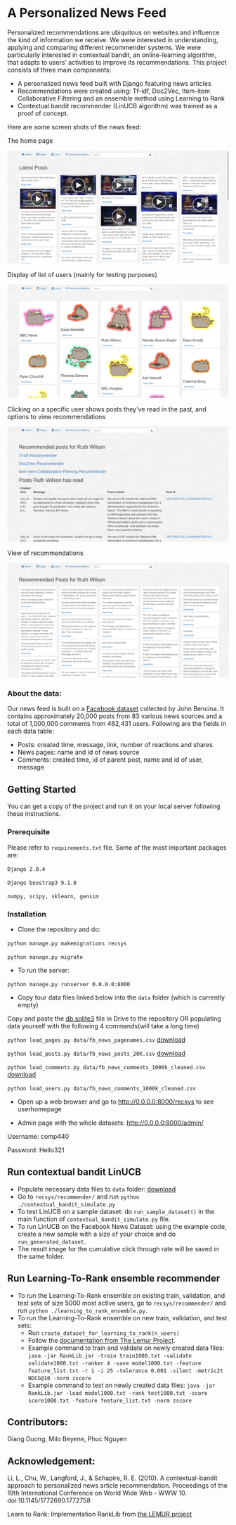 # A Personalized News Feed

Personalized recommendations are ubiquitous on websites and influence the kind of information we receive.
We were interested in understanding, applying and comparing different recommender systems.
We were particularly interested in contextual bandit, an online-learning algorithm, that adapts to users’ activities to improve its recommendations.
This project consists of three main components:

+ A personalized news feed built with Django featuring news articles
+ Recommendations were created using: Tf-idf, Doc2Vec, Item-item Collaborative Filtering and an ensemble method using Learning to Rank
+ Contextual bandit recommender (LinUCB algorithm) was trained as a proof of concept.

Here are some screen shots of the news feed:

The home page

![home page](https://github.com/giangduong36/contextual-personalized-feeds-migiphu/blob/master/image/homepage.png?raw=true)

Display of list of users (mainly for testing purposes)

![list of users](https://github.com/giangduong36/contextual-personalized-feeds-migiphu/blob/master/image/userpage.png?raw=true)

Clicking on a specific user shows posts they've read in the past, and options to view recommendations

![view of specific user](https://github.com/giangduong36/contextual-personalized-feeds-migiphu/blob/master/image/userhomepage.png?raw=true)

View of recommendations

![view of recommendations](https://github.com/giangduong36/contextual-personalized-feeds-migiphu/blob/master/image/recommendationpage.png?raw=true)

### About the data:

Our news feed is built on a
[Facebook dataset](http://www.jbencina.com/blog/2017/07/14/facebook-news-dataset-1000k-comments-20k-posts/) collected
by John Bencina. It contains approximately 20,000 posts from 83 various news sources and a total of 1,000,000 comments from 462,431 users. Following are the fields in each data table:

+ Posts: created time, message, link, number of reactions and shares
+ News pages: name and id of news source
+ Comments: created time, id of parent post, name and id of user, message

## Getting Started

You can get a copy of the project and run it on your local server following
these instructions.

### Prerequisite

Please refer to `requirements.txt` file. Some of the most important packages are:

`Django 2.0.4`

`Django boostrap3 9.1.0`

`numpy, scipy, sklearn, gensim`


### Installation

- Clone the repository and do:

`python manage.py makemigrations recsys`

`python manage.py migrate`

- To run the server:

`python manage.py runserver 0.0.0.0:8000`

- Copy four data files linked below into the `data` folder (which is currently empty)

Copy and paste the [db.sqlite3](https://1fichier.com/?2r7bxhbnam) file in Drive to the repository
OR populating data yourself with the following 4 commands(will take a long time)

`python load_pages.py data/fb_news_pagenames.csv` [download](https://1fichier.com/?7nskh43qry)

`python load_posts.py data/fb_news_posts_20K.csv` [download](https://1fichier.com/?vm3o938k7w)

`python load_comments.py data/fb_news_comments_1000k_cleaned.csv` [download](https://1fichier.com/?o53ktx5a7o)

`python load_users.py data/fb_news_comments_1000k_cleaned.csv`

- Open up a web browser and go to http://0.0.0.0:8000/recsys to see userhomepage

- Admin page with the whole datasets: http://0.0.0.0:8000/admin/

Username: comp440

Password: Hello321

## Run contextual bandit LinUCB

- Populate necessary data files to `data` folder: [download](https://1fichier.com/?qdeboefe1i)
- Go to `recsys/recommender/` and run `python ./contextual_bandit_simulate.py` 
- To test LinUCB on a sample dataset: do `run_sample_dataset()` in the main function of `contextual_bandit_simulate.py` file.
- To run LinUCB on the Facebook News Dataset: using the example code, create a new sample with a size of your choice and do `run_generated_dataset`.
- The result image for the cumulative click through rate will be saved in the same folder.

## Run Learning-To-Rank ensemble recommender
- To run the Learning-To-Rank ensemble on existing train, validation, and test sets of size 5000 most active users, go to `recsys/recommender/` and run `python ./learning_to_rank_ensemble.py`.
- To run the Learning-To-Rank ensemble on new train, validation, and test sets:
  * Run `create_dataset_for_learning_to_rank(n_users)`
  * Follow the [documentation from The  Lemur Project](https://sourceforge.net/p/lemur/wiki/RankLib%20How%20to%20use/). 
  * Example command to train and validate on newly created data files: `java -jar RankLib.jar -train train1000.txt -validate validate1000.txt -ranker 4 -save model1000.txt -feature feature_list.txt -r 1 -i 25 -tolerance 0.001 -silent -metric2t NDCG@10 -norm zscore`
  * Example command to test on newly created data files: `java -jar RankLib.jar -load model1000.txt -rank test1000.txt -score score1000.txt -feature feature_list.txt -norm zscore`

## Contributors:

Giang Duong, Milo Beyene, Phuc Nguyen

## Acknowledgement:

Li, L., Chu, W., Langford, J., & Schapire, R. E. (2010). A contextual-bandit approach to personalized news article recommendation. Proceedings of the 19th International Conference on World Wide Web - WWW 10. doi:10.1145/1772690.1772758

Learn to Rank: Implementation RankLib from [the LEMUR project](https://sourceforge.net/p/lemur/wiki/Home/)

